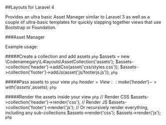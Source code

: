##Layouts for Laravel 4

Provides an ultra basic Asset Manager similar to Laravel 3 as well as a couple of ultra-basic templates for quickly slapping together views that use Bootstrap or Foundation.

###Asset Manager

Example usage:

#####Create a collection and add assets
```php```
$assets = new \Codenamegary\L4layouts\AssetCollection('assets');
$assets->collection('header')->addCss(asset('css/styles.css'));
$assets->collection('footer')->addJs(asset('js/footerjs.js'));
```php```

#####Pass assets to your view
```php```
$header = View::make('header')->with('assets',$assets);
```php```

#####Render the assets inside your view
```php```
// Render CSS
$assets->collection('header')->render('css');
// Render JS
$assets->collection('footer')->render('js');
// Or recursively render everything, including any sub-collections
$assets->render('css');
$assets->render('js');
```php```